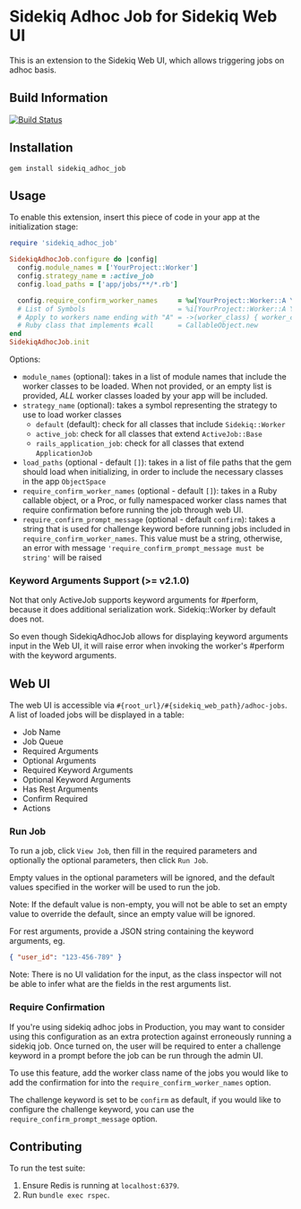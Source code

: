 # Sidekiq Adhoc Job for Sidekiq Web UI

This is an extension to the Sidekiq Web UI, which allows triggering jobs on adhoc basis.

## Build Information

[![Build Status](https://travis-ci.org/gohkhoonhiang/sidekiq_adhoc_job.svg?branch=master)](https://travis-ci.org/gohkhoonhiang/sidekiq_adhoc_job)

## Installation

```
gem install sidekiq_adhoc_job
```

## Usage

To enable this extension, insert this piece of code in your app at the initialization stage:

```ruby
require 'sidekiq_adhoc_job'

SidekiqAdhocJob.configure do |config|
  config.module_names = ['YourProject::Worker']
  config.strategy_name = :active_job
  config.load_paths = ['app/jobs/**/*.rb']

  config.require_confirm_worker_names     = %w[YourProject::Worker::A YourProject::Worker::B]
  # List of Symbols                       = %i[YourProject::Worker::A YourProject::Worker::B]
  # Apply to workers name ending with "A" = ->(worker_class) { worker_class.end_with?('A') }
  # Ruby class that implements #call      = CallableObject.new
end
SidekiqAdhocJob.init
```

Options:

- `module_names` (optional): takes in a list of module names that include the worker classes to be loaded. When not provided, or an empty list is provided, *ALL* worker classes loaded by your app will be included.
- `strategy_name` (optional): takes a symbol representing the strategy to use to load worker classes
  - `default` (default): check for all classes that include `Sidekiq::Worker`
  - `active_job`: check for all classes that extend `ActiveJob::Base`
  - `rails_application_job`: check for all classes that extend `ApplicationJob`
- `load_paths` (optional - default `[]`): takes in a list of file paths that the gem should load when initializing, in order to include the necessary classes in the app `ObjectSpace`
- `require_confirm_worker_names` (optional - default `[]`): takes in a Ruby callable object, or a Proc, or fully namespaced worker class names that require confirmation before running the job through web UI.
- `require_confirm_prompt_message` (optional - default `confirm`): takes a string that is used for challenge keyword before running jobs included in `require_confirm_worker_names`. This value must be a string, otherwise, an error with message `'require_confirm_prompt_message must be string'` will be raised

### Keyword Arguments Support (>= v2.1.0)

Not that only ActiveJob supports keyword arguments for #perform, because it does additional serialization work. Sidekiq::Worker by default does not.

So even though SidekiqAdhocJob allows for displaying keyword arguments input in the Web UI,
it will raise error when invoking the worker's #perform with the keyword arguments.

## Web UI

The web UI is accessible via `#{root_url}/#{sidekiq_web_path}/adhoc-jobs`. A list of loaded jobs will be displayed in a table:
- Job Name
- Job Queue
- Required Arguments
- Optional Arguments
- Required Keyword Arguments
- Optional Keyword Arguments
- Has Rest Arguments
- Confirm Required
- Actions

### Run Job

To run a job, click `View Job`, then fill in the required parameters and optionally the optional parameters, then click `Run Job`.

Empty values in the optional parameters will be ignored, and the default values specified in the worker will be used to run the job.

Note: If the default value is non-empty, you will not be able to set an empty value to override the default, since an empty value will be ignored.

For rest arguments, provide a JSON string containing the keyword arguments, eg.

```json
{ "user_id": "123-456-789" }
```

Note: There is no UI validation for the input, as the class inspector will not be able to infer what are the fields in the rest arguments list.

### Require Confirmation

If you're using sidekiq adhoc jobs in Production, you may want to consider using this configuration as an extra protection against erroneously running a sidekiq job. Once turned on, the user will be required to enter a challenge keyword in a prompt before the job can be run through the admin UI.

To use this feature, add the worker class name of the jobs you would like to add the confirmation for into the `require_confirm_worker_names` option.

The challenge keyword is set to be `confirm` as default, if you would like to configure the challenge keyword, you can use the `require_confirm_prompt_message` option.

## Contributing

To run the test suite:
1. Ensure Redis is running at `localhost:6379`.
2. Run `bundle exec rspec`.
